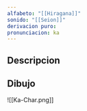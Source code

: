 ```yaml
---
alfabeto: "[[Hiragana]]"
sonido: "[[Seion]]"
derivacion puro: 
pronunciacion: ka
---
```

## Descripcion

## Dibujo

![[Ka-Char.png]]
